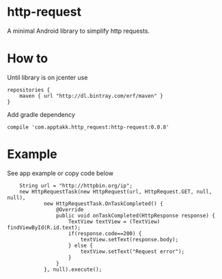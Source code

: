 # http-request

A minimal Android library to simplify http requests.

# How to

Until library is on jcenter use
```
repositories {
    maven { url "http://dl.bintray.com/erf/maven" }
}
```

Add gradle dependency
```
compile 'com.apptakk.http_request:http-request:0.0.8'
```

# Example
See app example or copy code below
```
    String url = "http://httpbin.org/ip";
    new HttpRequestTask(new HttpRequest(url, HttpRequest.GET, null, null),
            new HttpRequestTask.OnTaskCompleted() {
                @Override
                public void onTaskCompleted(HttpResponse response) {
                    TextView textView = (TextView) findViewById(R.id.text);
                    if(response.code==200) {
                        textView.setText(response.body);
                    } else {
                        textView.setText("Request error");
                    }
                }
            }, null).execute();
```


